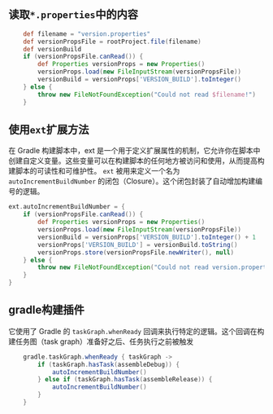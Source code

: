 ## 读取`*.properties`中的内容

```groovy
    def filename = "version.properties"
    def versionPropsFile = rootProject.file(filename)
    def versionBuild
    if (versionPropsFile.canRead()) {
        def Properties versionProps = new Properties()
        versionProps.load(new FileInputStream(versionPropsFile))
        versionBuild = versionProps['VERSION_BUILD'].toInteger()
    } else {
        throw new FileNotFoundException("Could not read $filename!")
    }
```

## 使用`ext`扩展方法

在 Gradle 构建脚本中，ext 是一个用于定义扩展属性的机制，它允许你在脚本中创建自定义变量。这些变量可以在构建脚本的任何地方被访问和使用，从而提高构建脚本的可读性和可维护性。
`ext` 被用来定义一个名为 `autoIncrementBuildNumber` 的闭包（Closure）。这个闭包封装了自动增加构建编号的逻辑。

```groovy
ext.autoIncrementBuildNumber = {
    if (versionPropsFile.canRead()) {
        def Properties versionProps = new Properties()
        versionProps.load(new FileInputStream(versionPropsFile))
        versionBuild = versionProps['VERSION_BUILD'].toInteger() + 1
        versionProps['VERSION_BUILD'] = versionBuild.toString()
        versionProps.store(versionPropsFile.newWriter(), null)
    } else {
        throw new FileNotFoundException("Could not read version.properties!")
    }
}
```

## gradle构建插件

它使用了 Gradle 的 `taskGraph.whenReady` 回调来执行特定的逻辑。这个回调在构建任务图（task graph）准备好之后、任务执行之前被触发

```groovy
    gradle.taskGraph.whenReady { taskGraph ->
        if (taskGraph.hasTask(assembleDebug)) {
            autoIncrementBuildNumber()
        } else if (taskGraph.hasTask(assembleRelease)) {
            autoIncrementBuildNumber()
        }
    }
```
